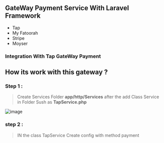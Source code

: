 ## GateWay Payment Service With **Laravel** Framework

- Tap 
- My Fatoorah
- Stripe 
- Moyser 

### Integration With **Tap GateWay Payment**  

## How its work with this gateway ? 

### Step 1 :
> Create Services Folder **app/http/Services** after the add Class Service in Folder Sush as **TapService.php**

![image](https://user-images.githubusercontent.com/44317192/160689827-5243affa-87f6-4603-8a9c-4b968a44f3b8.png)

### step 2 : 
> IN the class TapService Create config with method payment 
